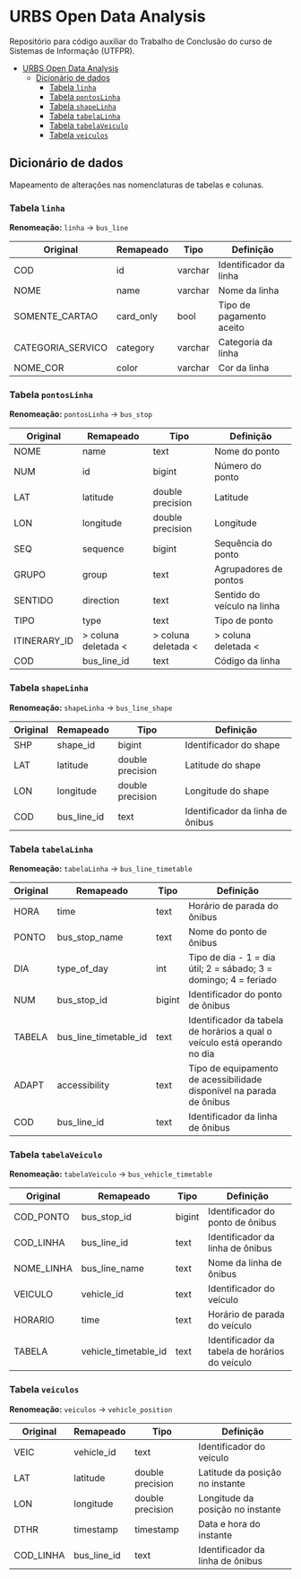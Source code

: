 # URBS Open Data Analysis

Repositório para código auxiliar do Trabalho de Conclusão do curso de Sistemas de Informação (UTFPR).

<!-- TOC -->
* [URBS Open Data Analysis](#urbs-open-data-analysis)
  * [Dicionário de dados](#dicionrio-de-dados)
    * [Tabela `linha`](#tabela-linha)
    * [Tabela `pontosLinha`](#tabela-pontoslinha)
    * [Tabela `shapeLinha`](#tabela-shapelinha)
    * [Tabela `tabelaLinha`](#tabela-tabelalinha)
    * [Tabela `tabelaVeiculo`](#tabela-tabelaveiculo)
    * [Tabela `veiculos`](#tabela-veiculos)
<!-- TOC -->

## Dicionário de dados

Mapeamento de alterações nas nomenclaturas de tabelas e colunas.

### Tabela `linha`

**Renomeação:** `linha` -> `bus_line`

| **Original**      | **Remapeado** | **Tipo** | **Definição**            |
|-------------------|---------------|----------|--------------------------|
| COD               | id            | varchar  | Identificador da linha   |
| NOME              | name          | varchar  | Nome da linha            |
| SOMENTE_CARTAO    | card_only     | bool     | Tipo de pagamento aceito |
| CATEGORIA_SERVICO | category      | varchar  | Categoria da linha       |
| NOME_COR          | color         | varchar  | Cor da linha             |


### Tabela `pontosLinha`

**Renomeação:** `pontosLinha` -> `bus_stop`

| **Original** | **Remapeado**        | **Tipo**             | **Definição**               |
|--------------|----------------------|----------------------|-----------------------------|
| NOME         | name                 | text                 | Nome do ponto               |
| NUM          | id                   | bigint               | Número do ponto             |
| LAT          | latitude             | double precision     | Latitude                    |
| LON          | longitude            | double precision     | Longitude                   |
| SEQ          | sequence             | bigint               | Sequência do ponto          |
| GRUPO        | group                | text                 | Agrupadores de pontos       |
| SENTIDO      | direction            | text                 | Sentido do veículo na linha |
| TIPO         | type                 | text                 | Tipo de ponto               |
| ITINERARY_ID | \> coluna deletada < | \> coluna deletada < | \> coluna deletada <        |
| COD          | bus_line_id          | text                 | Código da linha             |


### Tabela `shapeLinha`

**Renomeação:** `shapeLinha` -> `bus_line_shape`

| **Original** | **Remapeado** | **Tipo**         | **Definição**                    |
|--------------|---------------|------------------|----------------------------------|
| SHP          | shape_id      | bigint           | Identificador do shape           |
| LAT          | latitude      | double precision | Latitude do shape                |
| LON          | longitude     | double precision | Longitude do shape               |
| COD          | bus_line_id   | text             | Identificador da linha de ônibus |

### Tabela `tabelaLinha`

**Renomeação:** `tabelaLinha` -> `bus_line_timetable`

| **Original** | **Remapeado**         | **Tipo** | **Definição**                                                             |
|--------------|-----------------------|----------|---------------------------------------------------------------------------|
| HORA         | time                  | text     | Horário de parada do ônibus                                               |
| PONTO        | bus_stop_name         | text     | Nome do ponto de ônibus                                                   |
| DIA          | type_of_day           | int      | Tipo de dia - 1 = dia útil; 2 = sábado; 3 = domingo; 4 = feriado          |
| NUM          | bus_stop_id           | bigint   | Identificador do ponto de ônibus                                          |
| TABELA       | bus_line_timetable_id | text     | Identificador da tabela de horários a qual o veículo está operando no dia |
| ADAPT        | accessibility         | text     | Tipo de equipamento de acessibilidade disponível na parada de ônibus      |
| COD          | bus_line_id           | text     | Identificador da linha de ônibus                                          |

### Tabela `tabelaVeiculo`

**Renomeação:** `tabelaVeiculo` -> `bus_vehicle_timetable`

| **Original** | **Remapeado**        | **Tipo** | **Definição**                                  |
|--------------|----------------------|----------|------------------------------------------------|
| COD_PONTO    | bus_stop_id          | bigint   | Identificador do ponto de ônibus               |
| COD_LINHA    | bus_line_id          | text     | Identificador da linha de ônibus               |
| NOME_LINHA   | bus_line_name        | text     | Nome da linha de ônibus                        |
| VEICULO      | vehicle_id           | text     | Identificador do veículo                       |
| HORARIO      | time                 | text     | Horário de parada do veículo                   |
| TABELA       | vehicle_timetable_id | text     | Identificador da tabela de horários do veículo |

### Tabela `veiculos`

**Renomeação:** `veiculos` -> `vehicle_position`

| **Original** | **Remapeado** | **Tipo**         | **Definição**                    |
|--------------|---------------|------------------|----------------------------------|
| VEIC         | vehicle_id    | text             | Identificador do veículo         |
| LAT          | latitude      | double precision | Latitude da posição no instante  |
| LON          | longitude     | double precision | Longitude da posição no instante |
| DTHR         | timestamp     | timestamp        | Data e hora do instante          |
| COD_LINHA    | bus_line_id   | text             | Identificador da linha de ônibus |